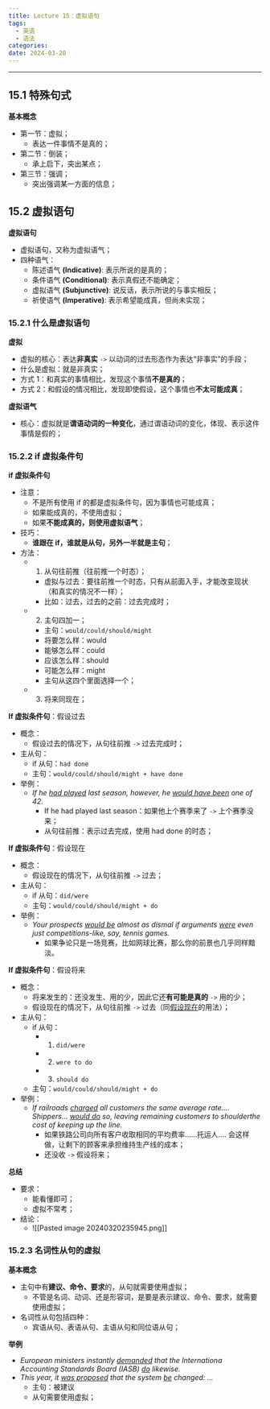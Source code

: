 ```yaml
---
title: Lecture 15：虚拟语句
tags:
  - 英语
  - 语法
categories: 
date: 2024-03-20
---
```

---
## 15.1 特殊句式
**基本概念**
+ 第一节：虚拟；
	+ 表达一件事情不是真的；
+ 第二节：倒装；
	+ 承上启下，突出某点；
+ 第三节：强调；
	+ 突出强调某一方面的信息；

## 15.2 虚拟语句
**虚拟语句**
+ 虚拟语句，又称为虚拟语气；
+ 四种语气：
	+ 陈述语气 **(Indicative)**: 表示所说的是真的；
	+ 条件语气 **(Conditional)**: 表示真假还不能确定；
	+ 虚拟语气 **(Subjunctive)**: 说反话，表示所说的与事实相反；
	+ 祈使语气 **(Imperative)**: 表示希望能成真，但尚未实现；

### 15.2.1 什么是虚拟语句
**虚拟**
+ 虚拟的核心：表达**非真实** `->` 以动词的过去形态作为表达“非事实”的手段；
+ 什么是虚拟：就是非真实；
+ 方式 1：和真实的事情相比，发现这个事情**不是真的**；
+ 方式 2：和假设的情况相比，发现即使假设，这个事情也**不太可能成真**；

**虚拟语气**
+ 核心：虚拟就是**谓语动词的一种变化**，通过谓语动词的变化，体现、表示这件事情是假的； 

### 15.2.2 if 虚拟条件句
**if 虚拟条件句**
+ 注意：
	+ 不是所有使用 if 的都是虚拟条件句，因为事情也可能成真；
	+ 如果能成真的，不使用虚拟；
	+ 如果**不能成真的，则使用虚拟语气**；
+ 技巧：
	+ **谁跟在 if，谁就是从句，另外一半就是主句**；
+ 方法：
	+ 1. 从句往前推（往前推一个时态）；
		+ 虚拟与过去：要往前推一个时态，只有从前面入手，才能改变现状（和真实的情况不一样）； 
		+ 比如：过去，过去的之前：过去完成时；
	+ 2. 主句四加一；
		+ 主句：`would/could/should/might`
		+ 将要怎么样：would
		+ 能够怎么样：could
		+ 应该怎么样：should
		+ 可能怎么样：might
		+ 主句从这四个里面选择一个；
	+ 3. 将来同现在；

**If 虚拟条件句**：假设过去
+ 概念：
	+ 假设过去的情况下，从句往前推 `->` 过去完成时；
+ 主从句：
	+ if 从句：`had done`
	+ 主句：`would/could/should/might + have done`
+ 举例：
	+ *If he <u>had played</u> last season, however, he <u>would have been</u> one of 42.*
		+ If he had played last season：如果他上个赛季来了 `->` 上个赛季没来；
		+ 从句往前推：表示过去完成，使用 had done 的时态；

**If 虚拟条件句**：假设现在
+ 概念：
	+ 假设现在的情况下，从句往前推 `->` 过去；
+ 主从句：
	+ if 从句：`did/were`
	+ 主句：`would/could/should/might + do`
+ 举例：
	+ *Your prospects <u>would be</u> almost as dismal if arguments <u>were</u> even just competitions-like, say, tennis games.*
		+ 如果争论只是一场竞赛，比如网球比赛，那么你的前景也几乎同样黯淡。

**If 虚拟条件句**：假设将来
+ 概念：
	+ 将来发生的：还没发生、用的少，因此它还**有可能是真的** `->` 用的少；
	+ 假设现在的情况下，从句往前推 `->` 过去（同<u>假设现在</u>的用法）；
+ 主从句：
	+ if 从句：
		+ 1. `did/were`
		+ 2. `were to do`
		+ 3. `should do`
	+ 主句：`would/could/should/might + do`
+ 举例：
	+ *If railroads <u>charged</u> all customers the same average rate…. Shippers… <u>would do</u> so, leaving remaining customers to shoulderthe cost of keeping up the line.*
		+ 如果铁路公司向所有客户收取相同的平均费率……托运人.... 会这样做，让剩下的顾客来承担维持生产线的成本；
		+ 还没收 `->` 假设将来；

**总结**
+ 要求：
	+ 能看懂即可；
	+ 虚拟不常考；
+ 结论：
	+ ![[Pasted image 20240320235945.png]]

### 15.2.3 名词性从句的虚拟
**基本概念**
+ 主句中有**建议、命令、要求**的，从句就需要使用虚拟；
	+ 不管是名词、动词、还是形容词，是要是表示建议、命令、要求，就需要使用虚拟；
+ 名词性从句包括四种：
	+ 宾语从句、表语从句、主语从句和同位语从句；

**举例**
+ *European ministers instantly <u>demanded</u> that the Internationa Accounting Standards Board (IASB) <u>do</u> likewise.*
+ *This year, it <u>was proposed</u> that the system <u>be</u> changed: ...*
	+ 主句：被建议
	+ 从句需要使用虚拟；
